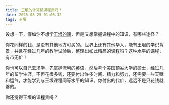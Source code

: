 ```yaml
---
title: 王垠的计算机课程贵吗？
date: 2025-08-25 01:05:32
tags: 王垠
---
```


设想一下，假如你不想学[王垠的课](https://www.yinwang.org/blog-cn/2025/05/12/cs-video-course)，但是又想掌握课程中的知识，有哪些途径？

你花同样的钱，是没有其他地方可买的。世界上还有其他华人，能有王垠的学识背景，并且在经过几年的教学试验后，整理出如此精品的课程吗？这种水平的课程，有市无价！

你也可以自己去求学，先掌握流利的英语，然后考个美国顶尖大学的硕士，经过几年的留学生涯，不但花很多钱，还要付出许多时间、精力和努力，还需要一些天赋和运气，才能学到与王垠课程同等水平的知识。你付出的代价，远远不是只花钱就够的。

你还觉得王垠的课程贵吗？
